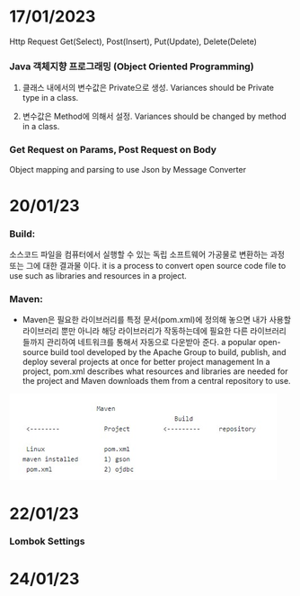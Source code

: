 # 17/01/2023

Http Request 
Get(Select), Post(Insert), Put(Update), Delete(Delete)

### Java 객체지향 프로그래밍 (Object Oriented Programming)

1. 클래스 내에서의 변수값은 Private으로 생성.
Variances should be Private type in a class.

2. 변수값은 Method에 의해서 설정.
Variances should be changed by method in a class.

### Get Request on Params, Post Request on Body

Object mapping and parsing to use Json by Message Converter

# 20/01/23

### Build:
소스코드 파일을 컴퓨터에서 실행할 수 있는 독립 소프트웨어 가공물로 변환하는 과정 또는 그에 대한 결과물 이다.
it is a process to convert open source code file to use such as libraries and resources in a project.

### Maven:
- Maven은 필요한 라이브러리를 특정 문서(pom.xml)에 정의해 놓으면 내가 사용할 라이브러리 뿐만 아니라 해당 라이브러리가 작동하는데에 필요한 다른 라이브러리들까지 관리하여 네트워크를 통해서 자동으로 다운받아 준다.
a popular open-source build tool developed by the Apache Group to build, publish, and deploy several projects at once for better project management
In a project, pom.xml describes what resources and libraries are needed for the project and Maven downloads them from a central repository to use.

![poster](./maven.jpg)

# 22/01/23

### Lombok Settings

# 24/01/23


